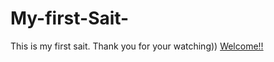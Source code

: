 # My-first-Sait-
This is my first sait. Thank you for your watching))
<a 
    href="firstSait.html"> Welcome!!
    </a>
